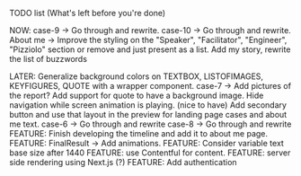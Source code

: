 TODO list (What's left before you're done)

NOW:
case-9 -> Go through and rewrite.
case-10 -> Go through and rewrite.
About me -> Improve the styling on the "Speaker", "Facilitator", "Engineer", "Pizziolo" section or remove and just present as a list.
Add my story, rewrite the list of buzzwords

LATER:
Generalize background colors on TEXTBOX, LISTOFIMAGES, KEYFIGURES, QUOTE with a wrapper component.
case-7 -> Add pictures of the report?
Add support for quote to have a background image.
Hide navigation while screen animation is playing. (nice to have)
Add secondary button and use that layout in the preview for landing page cases and about me text.
case-6 -> Go through and rewrite
case-8 -> Go through and rewrite
FEATURE: Finish developing the timeline and add it to about me page.
FEATURE: FinalResult -> Add animations.
FEATURE: Consider variable text base size after 1440
FEATURE: use Contentful for content.
FEATURE: server side rendering using Next.js (?)
FEATURE: Add authentication
